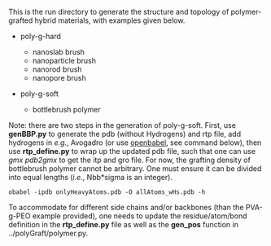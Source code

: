 This is the run directory to generate the structure and topology of polymer-grafted hybrid materials, with examples given below.
- poly-g-hard
  - nanoslab brush
  - nanoparticle brush
  - nanorod brush
  - nanopore brush

    
- poly-g-soft
  - bottlebrush polymer


Note: there are two steps in the generation of poly-g-soft. First, use **genBBP.py** to generate the pdb (without Hydrogens) and rtp file, add hydrogens in _e.g._, Avogadro (or use [openbabel](https://openbabel.org/docs/dev/Command-line_tools/babel.html), see command below), then use **rtp_define.py** to wrap up the updated pdb file, such that one can use _gmx pdb2gmx_ to get the itp and gro file. For now, the grafting density of bottlebrush polymer cannot be arbitrary. One must ensure it can be divided into equal lengths (_i.e._, Nbb*sigma is an integer).

```
obabel -ipdb onlyHeavyAtoms.pdb -O allAtoms_wHs.pdb -h
```

To accommodate for different side chains and/or backbones (than the PVA-g-PEO example provided), one needs to update the residue/atom/bond definition in the **rtp_define.py** file as well as the **gen_pos** function in ../polyGraft/polymer.py. 
